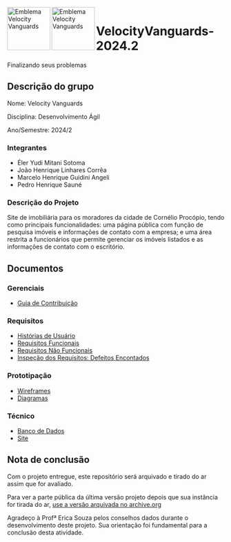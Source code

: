 <img alt="Emblema Velocity Vanguards" src="https://github.com/user-attachments/assets/e88614d0-1191-444c-bc06-ac01569fc25d#gh-light-mode-only" align="left" width="100px">
<img alt="Emblema Velocity Vanguards" src="https://github.com/user-attachments/assets/82313645-a022-4867-910e-b8b1a05f9754#gh-dark-mode-only" align="left" width="100px">

# VelocityVanguards-2024.2

Finalizando seus problemas

## Descrição do grupo

Nome: Velocity Vanguards

Disciplina: Desenvolvimento Ágil

Ano/Semestre: 2024/2

### Integrantes

- Éler Yudi Mitani Sotoma
- João Henrique Linhares Corrêa
- Marcelo Henrique Guidini Angeli
- Pedro Henrique Sauné

### Descrição do Projeto

Site de imobiliária para os moradores da cidade de Cornélio Procópio, tendo como principais funcionalidades: uma página pública com função de pesquisa imóveis e informações de contato com a empresa; e uma área restrita a funcionários que permite gerenciar os imóveis listados e as informações de contato com o escritório.

## Documentos

### Gerenciais

- [Guia de Contribuição](CONTRIBUTING.md)

### Requisitos

- [Histórias de Usuário](<Requisitos de Usuário/HistoriasUsuario.md>)
- [Requisitos Funcionais](<Requisitos de Usuário/RF.md>)
- [Requisitos Não Funcionais](<Requisitos de Usuário/RNF.md>)
- [Inspeção dos Requisitos: Defeitos Encontados](<Requisitos de Usuário/Inspeção dos Requisitos - Defeitos Encontrados.pdf>)

### Prototipação

- [Wireframes](<Prototipação/Wireframes.md>)
- [Diagramas](<Diagramas/README.md>)

### Técnico

- [Banco de Dados](<Banco de Dados/README.md>)
- [Site](Site/README.md)

## Nota de conclusão

Com o projeto entregue, este repositório será arquivado e tirado do ar assim que for avaliado.

Para ver a parte pública da última versão projeto depois que sua instância for tirada do ar, [use a versão arquivada no archive.org](https://web.archive.org/web/20250207010002/https://vv.casa24h.dev.br/)

Agradeço à Profª Erica Souza pelos conselhos dados durante o desenvolvimento deste projeto. Sua orientação foi fundamental para a conclusão desta atividade.
